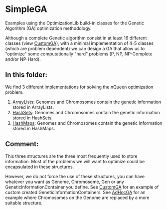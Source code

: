 # SimpleGA
Examples using the OptimizationLib build-in classes for the Genetic Algorithm (GA) optimization methodology.

Although a complete Genetic algorithm consist in at least 16 different classes (view [CustomGA](https://github.com/SergioOyaga/GeneticAlgorithmExamples/tree/master/src/main/java/org/soyaga/examples/NQueenProblem/CustomGA)),
with a minimal implementation of 4-5 classes (which are problem dependent) we can design a GA that allow us to "optimize" 
some computationally "hard" problems (P, NP, NP-Complete and/or NP-Hard).

## In this folder:
We find 3 different implementations for solving the nQueen optimization problem.
1. [ArrayLists](https://github.com/SergioOyaga/GeneticAlgorithmExamples/tree/master/src/main/java/org/soyaga/examples/NQueenProblem/SimpleGAs/ArrayLists):
Genomes and Chromosomes contain the genetic information stored in ArrayLists.
2. [HashSets](https://github.com/SergioOyaga/GeneticAlgorithmExamples/tree/master/src/main/java/org/soyaga/examples/NQueenProblem/SimpleGAs/HashSets):
Genomes and Chromosomes contain the genetic information stored in HashSets.
3. [HashMaps](https://github.com/SergioOyaga/GeneticAlgorithmExamples/tree/master/src/main/java/org/soyaga/examples/NQueenProblem/SimpleGAs/HashMaps):
Genomes and Chromosomes contain the genetic information stored in HashMaps.

## Comment:
This three structures are the three most frequently used to store information. Most of the problems we will want to 
optimize could be encapsulated in these structures.

However, we do not force the use of these structures, you can have whatever you want as Genome, Chromosome, Gen or any 
GeneticInformationContainer you define. See [CustomGA](https://github.com/SergioOyaga/GeneticAlgorithmExamples/tree/master/src/main/java/org/soyaga/examples/NQueenProblem/CustomGA)
for an example of custom created 
GeneticInformationContainers. See [AdHocGA](https://github.com/SergioOyaga/GeneticAlgorithmExamples/tree/master/src/main/java/org/soyaga/examples/NQueenProblem/AdHocGA)
for an example where Chromosomes on the Genome are replaced by a more suitable structure.